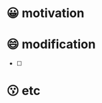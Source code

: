 # 😀 motivation

<!-- ❗ 관련된 내용을 간단하게 요약해주세요 -->

> 

# 😄 modification

<!-- ❗ 수정 / 추가할 부분을 적어주세요 -->

- [ ] 

# 😗 etc

<!-- ❗ 기타 사항이 있으면 적어주세요  -->
